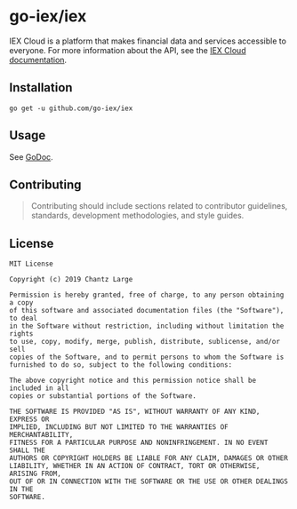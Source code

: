 [//]: # (source:https://medium.com/@chantzlarge/how-to-write-a-readme-file-aa12c191e70b)

# go-iex/iex

IEX Cloud is a platform that makes financial data and services accessible to
everyone. For more information about the API, see the [IEX Cloud documentation](https://iexcloud.io/docs/api).

## Installation

```text
go get -u github.com/go-iex/iex
```

## Usage

See [GoDoc](https://godoc.org/github.com/go-iex/iex).

## Contributing

> Contributing should include sections related to contributor guidelines, standards, development methodologies, and style guides.

## License

```text
MIT License

Copyright (c) 2019 Chantz Large

Permission is hereby granted, free of charge, to any person obtaining a copy
of this software and associated documentation files (the "Software"), to deal
in the Software without restriction, including without limitation the rights
to use, copy, modify, merge, publish, distribute, sublicense, and/or sell
copies of the Software, and to permit persons to whom the Software is
furnished to do so, subject to the following conditions:

The above copyright notice and this permission notice shall be included in all
copies or substantial portions of the Software.

THE SOFTWARE IS PROVIDED "AS IS", WITHOUT WARRANTY OF ANY KIND, EXPRESS OR
IMPLIED, INCLUDING BUT NOT LIMITED TO THE WARRANTIES OF MERCHANTABILITY,
FITNESS FOR A PARTICULAR PURPOSE AND NONINFRINGEMENT. IN NO EVENT SHALL THE
AUTHORS OR COPYRIGHT HOLDERS BE LIABLE FOR ANY CLAIM, DAMAGES OR OTHER
LIABILITY, WHETHER IN AN ACTION OF CONTRACT, TORT OR OTHERWISE, ARISING FROM,
OUT OF OR IN CONNECTION WITH THE SOFTWARE OR THE USE OR OTHER DEALINGS IN THE
SOFTWARE.
```

